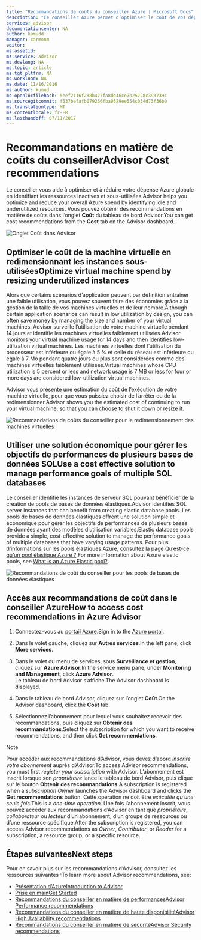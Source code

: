 ```yaml
---
title: "Recommandations de coûts du conseiller Azure | Microsoft Docs"
description: "Le conseiller Azure permet d’optimiser le coût de vos déploiements Azure."
services: advisor
documentationcenter: NA
author: kumudd
manager: carmonm
editor: 
ms.assetid: 
ms.service: advisor
ms.devlang: NA
ms.topic: article
ms.tgt_pltfrm: NA
ms.workload: NA
ms.date: 11/16/2016
ms.author: kumud
ms.openlocfilehash: 5eef2116f238b477fa8de46ce7b25728c393739c
ms.sourcegitcommit: f537befafb079256fba0529ee554c034d73f36b0
ms.translationtype: MT
ms.contentlocale: fr-FR
ms.lasthandoff: 07/11/2017
---
```

# <a name="advisor-cost-recommendations"></a><span data-ttu-id="7dbcc-103">Recommandations en matière de coûts du conseiller</span><span class="sxs-lookup"><span data-stu-id="7dbcc-103">Advisor Cost recommendations</span></span>

<span data-ttu-id="7dbcc-104">Le conseiller vous aide à optimiser et à réduire votre dépense Azure globale en identifiant les ressources inactives et sous-utilisées.</span><span class="sxs-lookup"><span data-stu-id="7dbcc-104">Advisor helps you optimize and reduce your overall Azure spend by identifying idle and underutilized resources.</span></span> <span data-ttu-id="7dbcc-105">Vous pouvez obtenir des recommandations en matière de coûts dans l’onglet **Coût** du tableau de bord Advisor.</span><span class="sxs-lookup"><span data-stu-id="7dbcc-105">You can get cost recommendations from the **Cost** tab on the Advisor dashboard.</span></span>

![Onglet Coût dans Advisor](./media/advisor-cost-recommendations/advisor-cost-tab2.png)

## <a name="optimize-virtual-machine-spend-by-resizing-underutilized-instances"></a><span data-ttu-id="7dbcc-107">Optimiser le coût de la machine virtuelle en redimensionnant les instances sous-utilisées</span><span class="sxs-lookup"><span data-stu-id="7dbcc-107">Optimize virtual machine spend by resizing underutilized instances</span></span> 
<span data-ttu-id="7dbcc-108">Alors que certains scénarios d’application peuvent par définition entraîner une faible utilisation, vous pouvez souvent faire des économies grâce à la gestion de la taille de vos machines virtuelles et de leur nombre.</span><span class="sxs-lookup"><span data-stu-id="7dbcc-108">Although certain application scenarios can result in low utilization by design, you can often save money by managing the size and number of your virtual machines.</span></span> <span data-ttu-id="7dbcc-109">Advisor surveille l’utilisation de votre machine virtuelle pendant 14 jours et identifie les machines virtuelles faiblement utilisées.</span><span class="sxs-lookup"><span data-stu-id="7dbcc-109">Advisor monitors your virtual machine usage for 14 days and then identifies low-utilization virtual machines.</span></span> <span data-ttu-id="7dbcc-110">Les machines virtuelles dont l’utilisation du processeur est inférieure ou égale à 5 % et celle du réseau est inférieure ou égale à 7 Mo pendant quatre jours ou plus sont considérées comme des machines virtuelles faiblement utilisées.</span><span class="sxs-lookup"><span data-stu-id="7dbcc-110">Virtual machines whose CPU utilization is 5 percent or less and network usage is 7 MB or less for four or more days are considered low-utilization virtual machines.</span></span>

<span data-ttu-id="7dbcc-111">Advisor vous présente une estimation du coût de l’exécution de votre machine virtuelle, pour que vous puissiez choisir de l’arrêter ou de la redimensionner.</span><span class="sxs-lookup"><span data-stu-id="7dbcc-111">Advisor shows you the estimated cost of continuing to run your virtual machine, so that you can choose to shut it down or resize it.</span></span>  

![Recommandations de coûts du conseiller pour le redimensionnement des machines virtuelles](./media/advisor-cost-recommendations/advisor-cost-resizevms.png)

## <a name="use-a-cost-effective-solution-to-manage-performance-goals-of-multiple-sql-databases"></a><span data-ttu-id="7dbcc-113">Utiliser une solution économique pour gérer les objectifs de performances de plusieurs bases de données SQL</span><span class="sxs-lookup"><span data-stu-id="7dbcc-113">Use a cost effective solution to manage performance goals of multiple SQL databases</span></span>
<span data-ttu-id="7dbcc-114">Le conseiller identifie les instances de serveur SQL pouvant bénéficier de la création de pools de bases de données élastiques.</span><span class="sxs-lookup"><span data-stu-id="7dbcc-114">Advisor identifies SQL server instances that can benefit from creating elastic database pools.</span></span> <span data-ttu-id="7dbcc-115">Les pools de bases de données élastiques offrent une solution simple et économique pour gérer les objectifs de performances de plusieurs bases de données ayant des modèles d’utilisation variables.</span><span class="sxs-lookup"><span data-stu-id="7dbcc-115">Elastic database pools provide a simple, cost-effective solution to manage the performance goals of multiple databases that have varying usage patterns.</span></span> <span data-ttu-id="7dbcc-116">Pour plus d’informations sur les pools élastiques Azure, consultez la page [Qu’est-ce qu’un pool élastique Azure ?](https://azure.microsoft.com/en-us/documentation/articles/sql-database-elastic-pool/).</span><span class="sxs-lookup"><span data-stu-id="7dbcc-116">For more information about Azure elastic pools, see [What is an Azure Elastic pool?](https://azure.microsoft.com/en-us/documentation/articles/sql-database-elastic-pool/).</span></span>

![Recommandations de coût du conseiller pour les pools de bases de données élastiques](./media/advisor-cost-recommendations/advisor-cost-elasticdbpools.png)

## <a name="how-to-access-cost-recommendations-in-azure-advisor"></a><span data-ttu-id="7dbcc-118">Accès aux recommandations de coût dans le conseiller Azure</span><span class="sxs-lookup"><span data-stu-id="7dbcc-118">How to access cost recommendations in Azure Advisor</span></span>

1. <span data-ttu-id="7dbcc-119">Connectez-vous au [portail Azure](https://portal.azure.com).</span><span class="sxs-lookup"><span data-stu-id="7dbcc-119">Sign in to the [Azure portal](https://portal.azure.com).</span></span>

2. <span data-ttu-id="7dbcc-120">Dans le volet gauche, cliquez sur **Autres services**.</span><span class="sxs-lookup"><span data-stu-id="7dbcc-120">In the left pane, click **More services**.</span></span>

3. <span data-ttu-id="7dbcc-121">Dans le volet du menu de services, sous **Surveillance et gestion**, cliquez sur **Azure Advisor**.</span><span class="sxs-lookup"><span data-stu-id="7dbcc-121">In the service menu pane, under **Monitoring and Management**, click **Azure Advisor**.</span></span>  
 <span data-ttu-id="7dbcc-122">Le tableau de bord Advisor s’affiche.</span><span class="sxs-lookup"><span data-stu-id="7dbcc-122">The Advisor dashboard is displayed.</span></span>

4. <span data-ttu-id="7dbcc-123">Dans le tableau de bord Advisor, cliquez sur l’onglet **Coût**.</span><span class="sxs-lookup"><span data-stu-id="7dbcc-123">On the Advisor dashboard, click the **Cost** tab.</span></span>

5. <span data-ttu-id="7dbcc-124">Sélectionnez l’abonnement pour lequel vous souhaitez recevoir des recommandations, puis cliquez sur **Obtenir des recommandations**.</span><span class="sxs-lookup"><span data-stu-id="7dbcc-124">Select the subscription for which you want to receive recommendations, and then click **Get recommendations**.</span></span>

> [!NOTE]
> <span data-ttu-id="7dbcc-125">Pour accéder aux recommandations d’Advisor, vous devez d’abord *inscrire votre abonnement*  auprès d’Advisor.</span><span class="sxs-lookup"><span data-stu-id="7dbcc-125">To access Advisor recommendations, you must first *register your subscription* with Advisor.</span></span> <span data-ttu-id="7dbcc-126">L’abonnement est inscrit lorsque son *propriétaire* lance le tableau de bord Advisor, puis clique sur le bouton **Obtenir des recommandations**.</span><span class="sxs-lookup"><span data-stu-id="7dbcc-126">A subscription is registered when a *subscription Owner* launches the Advisor dashboard and clicks the **Get recommendations** button.</span></span> <span data-ttu-id="7dbcc-127">Cette opération ne doit être *exécutée qu’une seule fois*.</span><span class="sxs-lookup"><span data-stu-id="7dbcc-127">This is a *one-time operation*.</span></span> <span data-ttu-id="7dbcc-128">Une fois l’abonnement inscrit, vous pouvez accéder aux recommandations d’Advisor en tant que *propriétaire*, *collaborateur* ou *lecteur* d’un abonnement, d’un groupe de ressources ou d’une ressource spécifique.</span><span class="sxs-lookup"><span data-stu-id="7dbcc-128">After the subscription is registered, you can access Advisor recommendations as *Owner*, *Contributor*, or *Reader* for a subscription, a resource group, or a specific resource.</span></span>

## <a name="next-steps"></a><span data-ttu-id="7dbcc-129">Étapes suivantes</span><span class="sxs-lookup"><span data-stu-id="7dbcc-129">Next steps</span></span>

<span data-ttu-id="7dbcc-130">Pour en savoir plus sur les recommandations d’Advisor, consultez les ressources suivantes :</span><span class="sxs-lookup"><span data-stu-id="7dbcc-130">To learn more about Advisor recommendations, see:</span></span>
* [<span data-ttu-id="7dbcc-131">Présentation d’Azure</span><span class="sxs-lookup"><span data-stu-id="7dbcc-131">Introduction to Advisor</span></span>](advisor-overview.md)
* [<span data-ttu-id="7dbcc-132">Prise en main</span><span class="sxs-lookup"><span data-stu-id="7dbcc-132">Get Started</span></span>](advisor-get-started.md)
* [<span data-ttu-id="7dbcc-133">Recommandations du conseiller en matière de performances</span><span class="sxs-lookup"><span data-stu-id="7dbcc-133">Advisor Performance recommendations</span></span>](advisor-cost-recommendations.md)
* [<span data-ttu-id="7dbcc-134">Recommandations du conseiller en matière de haute disponibilité</span><span class="sxs-lookup"><span data-stu-id="7dbcc-134">Advisor High Availability recommendations</span></span>](advisor-cost-recommendations.md)
* [<span data-ttu-id="7dbcc-135">Recommandations du conseiller en matière de sécurité</span><span class="sxs-lookup"><span data-stu-id="7dbcc-135">Advisor Security recommendations</span></span>](advisor-cost-recommendations.md)
